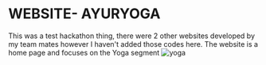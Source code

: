 # WEBSITE- AYURYOGA
This was a test hackathon thing, there were 2 other websites developed by my team mates however I haven't added those codes here.
The website is a home page and focuses on the Yoga segment
![yoga](https://github.com/Nitya-Pasrija/WEBSITE/images/yoga_stand.jpg?raw=true)
